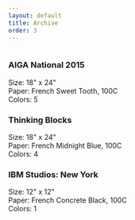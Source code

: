 ```yaml
---
layout: default
title: Archive
order: 3
---
```


<div class="o-block-grid u-mt-lg">
    <div class="o-block-grid__block--full _md-o-block-grid__block--half">
      <div class="c-pane">
        <img src="{{ "/images/revival_aiga-national.jpg" | prepend: site.baseurl }}" alt="">
        <div class="c-pane__overlay">
          <h3 class="f2 f-bold f-background u-mb-xs">AIGA National 2015</h3>
          <div class="u-mb-xxs">
            <span class="f-bold f-background">Size:</span>
            <span class="f-background">18" x 24"</span>
          </div>
          <div class="u-mb-xxs">
            <span class="f-bold f-background">Paper:</span>
            <span class="f-background">French Sweet Tooth, 100C</span>
          </div>
          <div class="u-mb-xxs">
            <span class="f-bold f-background">Colors:</span>
            <span class="f-background">5</span>
          </div>
        </div>
      </div>
    </div>
    <div class="o-block-grid__block--full _md-o-block-grid__block--half">
      <div class="c-pane">
        <img src="{{ "/images/thinking-blocks_sxsw-2015.jpg" | prepend: site.baseurl }}" alt="">
        <div class="c-pane__overlay">
          <h3 class="f2 f-bold f-background u-mb-xs">Thinking Blocks</h3>
            <div class="u-mb-xxs">
              <span class="f-bold f-background">Size:</span>
              <span class="f-background">18" x 24"</span>
            </div>
            <div class="u-mb-xxs">
              <span class="f-bold f-background">Paper:</span>
              <span class="f-background">French Midnight Blue, 100C</span>
            </div>
            <div class="u-mb-xxs">
              <span class="f-bold f-background">Colors:</span>
              <span class="f-background">4</span>
            </div>
        </div>
      </div>
    </div>
    <div class="o-block-grid__block--full _md-o-block-grid__block--half">
      <div class="c-pane">
        <img src="{{ "/images/studios_new-york.jpg" | prepend: site.baseurl }}" alt="">
        <div class="c-pane__overlay">
          <h3 class="f2 f-bold f-background u-mb-xs">IBM Studios: New York</h3>
          <div class="u-mb-xxs">
            <span class="f-bold f-background">Size:</span>
            <span class="f-background">12" x 12"</span>
          </div>
          <div class="u-mb-xxs">
            <span class="f-bold f-background">Paper:</span>
            <span class="f-background">French Concrete Black, 100C</span>
          </div>
          <div class="u-mb-xxs">
            <span class="f-bold f-background">Colors:</span>
            <span class="f-background">1</span>
          </div>
        </div>
      </div>
    </div>
</div>
